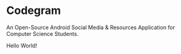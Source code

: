 # Codegram
An Open-Source Android Social Media &amp; Resources Application for Computer Science Students.

Hello World!